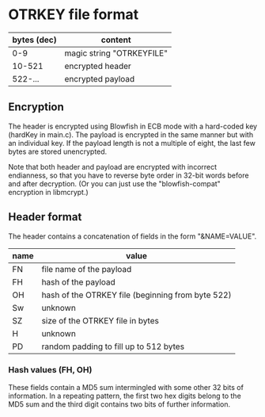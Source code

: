 OTRKEY file format
==================

bytes (dec) | content
------------|---------------------------
0-9         | magic string "OTRKEYFILE"
10-521      | encrypted header
522-...     | encrypted payload


Encryption
----------

The header is encrypted using Blowfish in ECB mode with a hard-coded key
(hardKey in main.c). The payload is encrypted in the same manner but with an
individual key. If the payload length is not a multiple of eight, the last
few bytes are stored unencrypted.

Note that both header and payload are encrypted with incorrect endianness,
so that you have to reverse byte order in 32-bit words before and after
decryption. (Or you can just use the "blowfish-compat" encryption in
libmcrypt.)


Header format
-------------
The header contains a concatenation of fields in the form "&NAME=VALUE".

name | value
-----|---------------------------------------------------
FN   | file name of the payload
FH   | hash of the payload
OH   | hash of the OTRKEY file (beginning from byte 522)
Sw   | unknown
SZ   | size of the OTRKEY file in bytes
H    | unknown
PD   | random padding to fill up to 512 bytes


### Hash values (FH, OH)

These fields contain a MD5 sum intermingled with some other 32 bits of
information. In a repeating pattern, the first two hex digits belong to
the MD5 sum and the third digit contains two bits of further information.


